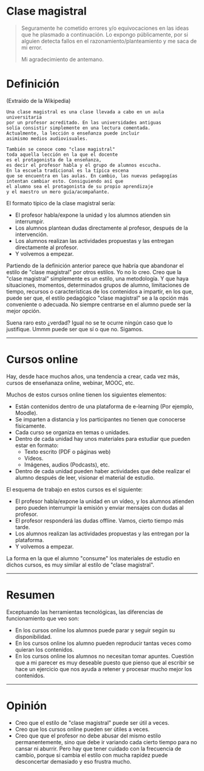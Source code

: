 
# Clase magistral

> Seguramente he cometido errores y/o equivocaciones en las ideas que he plasmado a continuación. Lo expongo públicamente, por si alguien detecta fallos en el razonamiento/planteamiento y me saca de mi error.
>
> Mi agradecimiento de antemano.

# Definición

(Extraído de la Wikipedia)
```
Una clase magistral es una clase llevada a cabo en un aula universitaria
por un profesor acreditado. En las universidades antiguas
solía consistir simplemente en una lectura comentada.
Actualmente, la lección o enseñanza puede incluir
asimismo medios audiovisuales.

También se conoce como "clase magistral"
toda aquella lección en la que el docente
es el protagonista de la enseñanza,
es decir el profesor habla y el grupo de alumnos escucha.
En la escuela tradicional es la típica escena
que se encuentra en las aulas. En cambio, las nuevas pedagogías
intentan cambiar esto. Consiguiendo así que
el alumno sea el protagonista de su propio aprendizaje
y el maestro un mero guía/acompañante.
```

El formato típico de la clase magistral sería:
* El profesor habla/expone la unidad y los alumnos atienden sin interrumpir.
* Los alumnos plantean dudas directamente al profesor, después de la intervención.
* Los alumnos realizan las actividades propuestas y las entregan directamente al profesor.
* Y volvemos a empezar.

Partiendo de la definición anterior parece que habría que abandonar el estilo de "clase magistral" por otros estilos. Yo no lo creo. Creo que la "clase magistral" simplemente es un estilo, una metodología. Y que haya situaciones, momentos, determinados grupos de alumno, limitaciones de tiempo, recursos o características de los contenidos a impartir, en los que, puede ser que, el estilo pedagógico "clase magistral" se a la opción más conveniente o adecuada. No siempre centrarse en el alumno puede ser la mejor opción.

Suena raro esto ¿verdad? Igual no se te ocurre ningún caso que lo justifique. Ummm puede ser que sí o que no. Sigamos.

---

# Cursos online

Hay, desde hace muchos años, una tendencia a crear, cada vez más, cursos de enseñanaza online, webinar, MOOC, etc.

Muchos de estos cursos online tienen los siguientes elementos:
* Están contenidos dentro de una plataforma de e-learning (Por ejemplo, Moodle).
* Se imparten a distancia y los participantes no tienen que conocerse físicamente.
* Cada curso se organiza en temas o unidades.
* Dentro de cada unidad hay unos materiales para estudiar que pueden estar en formato:
    * Texto escrito (PDF o páginas web)
    * Vídeos.
    * Imágenes, audios (Podcasts), etc.
* Dentro de cada unidad pueden haber actividades que debe realizar el alumno después de leer, visionar el material de estudio.

El esquema de trabajo en estos cursos es el siguiente:
* El profesor habla/expone la unidad en un vídeo, y los alumnos atienden pero pueden interrumpir la emisión y enviar mensajes con dudas al profesor.
* El profesor responderá las dudas offline. Vamos, cierto tiempo más tarde.
* Los alumnos realizan las actividades propuestas y las entregan por la plataforma.
* Y volvemos a empezar.

La forma en la que el alumno "consume" los materiales de estudio en dichos cursos, es muy similar al estilo de "clase magistral".

---

# Resumen

Exceptuando las herramientas tecnológicas, las diferencias de funcionamiento que veo son:
* En los cursos online los alumnos puede parar y seguir según su disponibilidad.
* En los cursos online los alumno pueden reproducir tantas veces como quieran los contenidos.
* En los cursos online los alumnos no necesitan tomar apuntes. Cuestión que a mi parecer es muy deseable puesto que pienso que al escribir se hace un ejercicio que nos ayuda a retener y procesar mucho mejor los contenidos.

---

# Opinión

* Creo que el estilo de "clase magistral" puede ser útil a veces.
* Creo que los cursos online pueden ser útiles a veces.
* Creo que que el profesor no debe abusar del mismo estilo permanentemente, sino que debe ir variando cada cierto tiempo para no cansar ni aburrir. Pero hay que tener cuidado con la frecuencia de cambio, porque si cambia el estilo con mucha rapidez puede desconcertar demasiado y eso frustra mucho.
